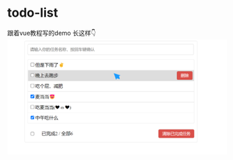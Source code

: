 # todo-list
跟着vue教程写的demo
长这样👇
![](https://github.com/xiaoye7777/imageHosting/blob/main/images/todolist.png?raw=true)
